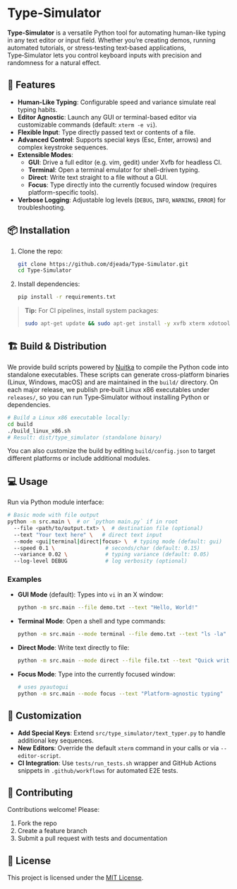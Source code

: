 # Type-Simulator

**Type-Simulator** is a versatile Python tool for automating human-like typing in any text editor or input field. Whether you’re creating demos, running automated tutorials, or stress‑testing text‑based applications, Type‑Simulator lets you control keyboard inputs with precision and randomness for a natural effect.

## 🚀 Features

- **Human-Like Typing**: Configurable speed and variance simulate real typing habits.
- **Editor Agnostic**: Launch any GUI or terminal-based editor via customizable commands (default: `xterm -e vi`).
- **Flexible Input**: Type directly passed text or contents of a file.
- **Advanced Control**: Supports special keys (Esc, Enter, arrows) and complex keystroke sequences.
- **Extensible Modes**:
  - **GUI**: Drive a full editor (e.g. vim, gedit) under Xvfb for headless CI.
  - **Terminal**: Open a terminal emulator for shell-driven typing.
  - **Direct**: Write text straight to a file without a GUI.
  - **Focus**: Type directly into the currently focused window (requires platform-specific tools).
- **Verbose Logging**: Adjustable log levels (`DEBUG`, `INFO`, `WARNING`, `ERROR`) for troubleshooting.

## 📦 Installation

1. Clone the repo:
   ```bash
   git clone https://github.com/djeada/Type-Simulator.git
   cd Type-Simulator
   ```
2. Install dependencies:
   ```bash
   pip install -r requirements.txt
   ```

> **Tip:** For CI pipelines, install system packages:
> ```bash
> sudo apt-get update && sudo apt-get install -y xvfb xterm xdotool xfonts-base
> ```

## 🏗️ Build & Distribution

We provide build scripts powered by [Nuitka](https://nuitka.net/) to compile the Python code into standalone executables. These scripts can generate cross-platform binaries (Linux, Windows, macOS) and are maintained in the `build/` directory. On each major release, we publish pre‑built Linux x86 executables under `releases/`, so you can run Type‑Simulator without installing Python or dependencies.

```bash
# Build a Linux x86 executable locally:
cd build
./build_linux_x86.sh
# Result: dist/type_simulator (standalone binary)
```

You can also customize the build by editing `build/config.json` to target different platforms or include additional modules.

## 💻 Usage

Run via Python module interface:

```bash
# Basic mode with file output
python -m src.main \  # or `python main.py` if in root
  --file <path/to/output.txt> \  # destination file (optional)
  --text "Your text here" \   # direct text input
  --mode <gui|terminal|direct|focus> \  # typing mode (default: gui)
  --speed 0.1 \                # seconds/char (default: 0.15)
  --variance 0.02 \            # typing variance (default: 0.05)
  --log-level DEBUG            # log verbosity (optional)
```

### Examples

- **GUI Mode** (default): Types into `vi` in an X window:
  ```bash
  python -m src.main --file demo.txt --text "Hello, World!"
  ```

- **Terminal Mode**: Open a shell and type commands:
  ```bash
  python -m src.main --mode terminal --file demo.txt --text "ls -la"
  ```

- **Direct Mode**: Write text directly to file:
  ```bash
  python -m src.main --mode direct --file file.txt --text "Quick write"
  ```

- **Focus Mode**: Type into the currently focused window:
  ```bash
  # uses pyautogui
  python -m src.main --mode focus --text "Platform-agnostic typing"
  ```

## 🔧 Customization

- **Add Special Keys**: Extend `src/type_simulator/text_typer.py` to handle additional key sequences.
- **New Editors**: Override the default `xterm` command in your calls or via `--editor-script`.
- **CI Integration**: Use `tests/run_tests.sh` wrapper and GitHub Actions snippets in `.github/workflows` for automated E2E tests.

## 📝 Contributing

Contributions welcome! Please:
1. Fork the repo
2. Create a feature branch
3. Submit a pull request with tests and documentation

## 📜 License

This project is licensed under the [MIT License](https://opensource.org/licenses/MIT).
